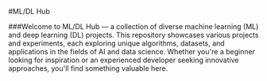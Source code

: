 #ML/DL Hub

###Welcome to ML/DL Hub — a collection of diverse machine learning (ML) and deep learning (DL) projects. This repository showcases various projects and experiments, each exploring unique algorithms, datasets, and applications in the fields of AI and data science. Whether you're a beginner looking for inspiration or an experienced developer seeking innovative approaches, you'll find something valuable here.
